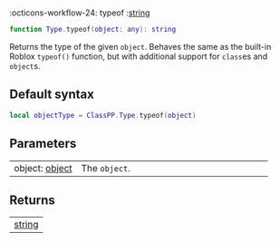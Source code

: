 #
<span class="api-header">
    <span class="api-icon" markdown>:octicons-workflow-24:</span>
    <span class="api-title">typeof</span>
    <span class="api-type">:</span><a href="https://create.roblox.com/docs/luau/strings" class="api-type">string</a>
</span>

```lua
function Type.typeof(object: any): string
```

Returns the type of the given `object`. Behaves the same as the built-in Roblox `typeof()` function, but with additional support for `class`es and `object`s.

## Default syntax
```lua
local objectType = ClassPP.Type.typeof(object)
```

## Parameters
<span markdown>
    <div class="md-typeset__table">
        <table>
            <tbody>
                <tr>
                    <td class="api-param-highlight">object: <a href="../../../dataTypes/object">object</a></td>
                    <td style="width: 74%">The <code>object</code>.</td>
                </tr>
            </tbody>
        </table>
    </div>
</span>

<h2 markdown class="api-returns-title"> Returns </h2>

<span markdown>
    <div class="md-typeset__table">
        <table>
            <tbody>
                <tr>
                    <td class="api-return-box"><a href="https://create.roblox.com/docs/luau/strings">string</a></td>
                </tr>
            </tbody>
        </table>
    </div>
</div>